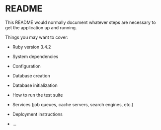 # README

This README would normally document whatever steps are necessary to get the
application up and running.

Things you may want to cover:

* Ruby version 3.4.2

* System dependencies

* Configuration

* Database creation

* Database initialization

* How to run the test suite

* Services (job queues, cache servers, search engines, etc.)

* Deployment instructions

* ...

